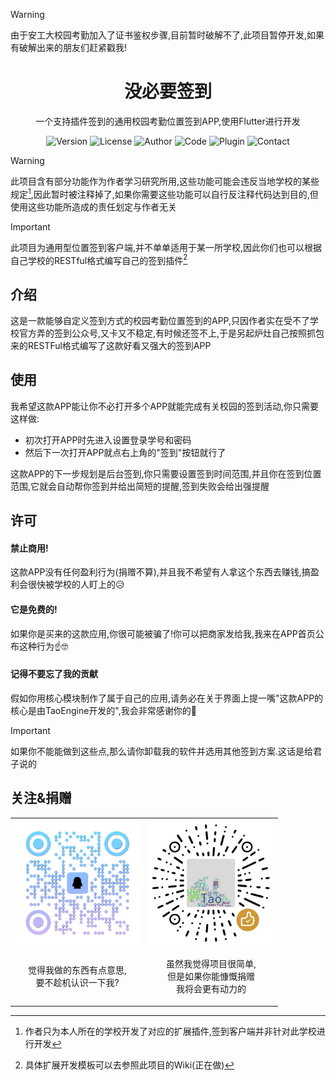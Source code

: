 > [!WARNING]
> 由于安工大校园考勤加入了证书鉴权步骤,目前暂时破解不了,此项目暂停开发,如果有破解出来的朋友们赶紧戳我!

<div style="text-align: center; margin: 0 auto;">

# 没必要签到
一个支持插件签到的通用校园考勤位置签到APP,使用Flutter进行开发

![Version](https://img.shields.io/badge/版本-0.0.3-green)
![License](https://img.shields.io/badge/许可-LGPL-yellow)
![Author](https://img.shields.io/badge/作者-TaoEngine-brown?logo=github)
![Code](https://img.shields.io/badge/基于-Flutter-blue?logo=flutter)
![Plugin](https://img.shields.io/badge/基于-TOML-red?logo=toml)
![Contact](https://img.shields.io/badge/交流-3214124547-white?logo=tencent-qq)

</div>

> [!WARNING]
> 此项目含有部分功能作为作者学习研究所用,这些功能可能会违反当地学校的某些规定[^1],因此暂时被注释掉了,如果你需要这些功能可以自行反注释代码达到目的,但使用这些功能所造成的责任划定与作者无关

> [!IMPORTANT]
> 此项目为通用型位置签到客户端,并不单单适用于某一所学校,因此你们也可以根据自己学校的RESTful格式编写自己的签到插件[^2]

## 介绍
这是一款能够自定义签到方式的校园考勤位置签到的APP,只因作者实在受不了学校官方弄的签到公众号,又卡又不稳定,有时候还签不上,于是另起炉灶自己按照抓包来的RESTFul格式编写了这款好看又强大的签到APP

## 使用
我希望这款APP能让你不必打开多个APP就能完成有关校园的签到活动,你只需要这样做:
- 初次打开APP时先进入设置登录学号和密码
- 然后下一次打开APP就点右上角的"签到"按钮就行了

这款APP的下一步规划是后台签到,你只需要设置签到时间范围,并且你在签到位置范围,它就会自动帮你签到并给出简短的提醒,签到失败会给出强提醒

## 许可
#### 禁止商用!
这款APP没有任何盈利行为(捐赠不算),并且我不希望有人拿这个东西去赚钱,搞盈利会很快被学校的人盯上的😥

#### 它是免费的!
如果你是买来的这款应用,你很可能被骗了!你可以把商家发给我,我来在APP首页公布这种行为☝️🤓

#### 记得不要忘了我的贡献
假如你用核心模块制作了属于自己的应用,请务必在关于界面上提一嘴"这款APP的核心是由TaoEngine开发的",我会非常感谢你的🤗

> [!IMPORTANT]
> 如果你不能能做到这些点,那么请你卸载我的软件并选用其他签到方案.这话是给君子说的

## 关注&捐赠

<table style="text-align: center; margin: 0 auto; width: 500;">
    <tr>
        <th>
          <img src="./img/findme.png" width="200" alt="觉得我做的东西有点意思,要不趁机认识一下我?" style="display: block; margin: 0 auto;"/>
        </th>
        <th>
          <img src="./img/donate.png" width="200" alt="虽然我觉得我的项目很简单,但是如果你能慷慨捐赠我将会更加努力的" style="display: block; margin: 0 auto;"/>
        </th>
    </tr>
    <tr>
        <td>
          <p>
            觉得我做的东西有点意思,<br>
            要不趁机认识一下我?
          </p>
        </td>
        <td>
        <p>
          虽然我觉得项目很简单,<br>
          但是如果你能慷慨捐赠<br>
          我将会更有动力的
        </p>
        </td>
    </tr>
</table>

[^1]:作者只为本人所在的学校开发了对应的扩展插件,签到客户端并非针对此学校进行开发
[^2]:具体扩展开发模板可以去参照此项目的Wiki(正在做)
